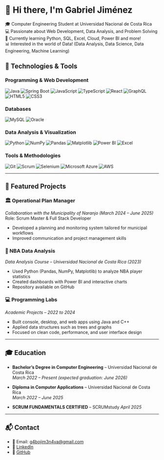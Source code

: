 # 👋 Hi there, I'm Gabriel Jiménez

🎓 Computer Engineering Student at Universidad Nacional de Costa Rica  
💻 Passionate about Web Development, Data Analysis, and Problem Solving  
🌱 Currently learning Python, SQL, Excel, Cloud, Power BI and more!   
📊 Interested in the world of Data! (Data Analysis, Data Science, Data Engineering, Machine Learning)

## 🧰 Technologies & Tools

### Programming & Web Development

![Java](https://img.shields.io/badge/Java-ED8B00?style=flat&logo=java&logoColor=white)
![Spring Boot](https://img.shields.io/badge/Spring_Boot-6DB33F?style=flat&logo=spring-boot&logoColor=white)
![JavaScript](https://img.shields.io/badge/JavaScript-F7DF1E?style=flat&logo=javascript&logoColor=black)
![TypeScript](https://img.shields.io/badge/TypeScript-3178C6?style=flat&logo=typescript&logoColor=white)
![React](https://img.shields.io/badge/React-20232A?style=flat&logo=react)
![GraphQL](https://img.shields.io/badge/GraphQL-E10098?style=flat&logo=graphql&logoColor=white)
![HTML5](https://img.shields.io/badge/HTML5-E34F26?style=flat&logo=html5&logoColor=white)
![CSS3](https://img.shields.io/badge/CSS3-1572B6?style=flat&logo=css3&logoColor=white)

### Databases

![MySQL](https://img.shields.io/badge/MySQL-4479A1?style=flat&logo=mysql&logoColor=white)
![Oracle](https://img.shields.io/badge/Oracle-F80000?style=flat&logo=oracle&logoColor=white)

### Data Analysis & Visualization

![Python](https://img.shields.io/badge/Python-3776AB?style=flat&logo=python&logoColor=white)
![NumPy](https://img.shields.io/badge/NumPy-013243?style=flat&logo=numpy&logoColor=white)
![Pandas](https://img.shields.io/badge/Pandas-150458?style=flat&logo=pandas&logoColor=white)
![Matplotlib](https://img.shields.io/badge/Matplotlib-0088CC?style=flat&logo=plotly&logoColor=white)
![Power BI](https://img.shields.io/badge/Power_BI-F2C811?style=flat&logo=powerbi&logoColor=black)
![Excel](https://img.shields.io/badge/Microsoft_Excel-217346?style=flat&logo=microsoft-excel&logoColor=white)

### Tools & Methodologies

![Git](https://img.shields.io/badge/Git-F05032?style=flat&logo=git&logoColor=white)
![Scrum](https://img.shields.io/badge/Scrum-6DB33F?style=flat&logo=scrumalliance&logoColor=white)
![Selenium](https://img.shields.io/badge/Selenium-43B02A?style=flat&logo=selenium&logoColor=white)
![Microsoft Azure](https://img.shields.io/badge/Azure-0078D4?style=flat&logo=microsoft-azure&logoColor=white)
![AWS](https://img.shields.io/badge/AWS-232F3E?style=flat&logo=amazon-aws&logoColor=white)

---

## 📌 Featured Projects

### 🏛️ Operational Plan Manager  
*Collaboration with the Municipality of Naranjo (March 2024 – June 2025)*  
Role: Scrum Master & Full Stack Developer  
- Developed a planning and monitoring system tailored for municipal workflows  
- Improved communication and project management skills

### 🏀 NBA Data Analysis  
*Data Analysis Course – Universidad Nacional de Costa Rica (2023)*  
- Used Python (Pandas, NumPy, Matplotlib) to analyze NBA player statistics  
- Created dashboards with Power BI and interactive charts  
- Repository available on GitHub

### 💻 Programming Labs  
*Academic Projects – 2022 to 2024*  
- Built console, desktop, and web apps using Java and C++  
- Applied data structures such as trees and graphs  
- Focused on clean code, performance, and user interface design

---

## 🎓 Education

- **Bachelor’s Degree in Computer Engineering** – Universidad Nacional de Costa Rica  
  _March 2022 – Present (expected graduation: June 2026)_

- **Diploma in Computer Applications** – Universidad Nacional de Costa Rica  
  _March 2022 – June 2025_

- **SCRUM FUNDAMENTALS CERTIFIED** – SCRUMstudy
  _April 2025_
  
---

## 📬 Contact

- 📧 Email: g4bojim3n4va@gmail.com  
- 💼 [LinkedIn](https://www.linkedin.com/in/gabriel-jiménez-navarro-108687291)  
- 🐙 [GitHub](https://github.com/G4br13L-J)





